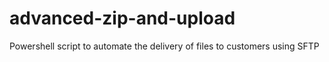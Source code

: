 # advanced-zip-and-upload
Powershell script to automate the delivery of files to customers using SFTP
